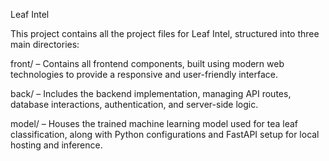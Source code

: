 Leaf Intel

This project contains all the project files for Leaf Intel, structured into three main directories:

front/ – Contains all frontend components, built using modern web technologies to provide a responsive and user-friendly interface.

back/ – Includes the backend implementation, managing API routes, database interactions, authentication, and server-side logic.

model/ – Houses the trained machine learning model used for tea leaf classification, along with Python configurations and FastAPI setup for local hosting and inference.
